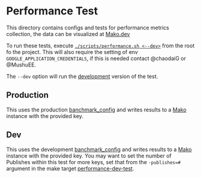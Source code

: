 # Performance Test

This directory contains configs and tests for performance metrics collection,
the data can be visualized at
[Mako.dev](https://mako.dev/benchmark?benchmark_key=4790091207671808)

To run these tests, execute [`./scripts/performance.sh <--dev>`](../../scripts/performance.sh) from the root fo the project. This will also require the setting of env `GOOGLE_APPLICATION_CREDENTIALS`, if this is needed contact @chaodaiG or @MushuEE.

The `--dev` option will run the [development](#Dev) version of the test.

## Production
This uses the production [banchmark_config](./export_test_benchmark.config) and writes results to a [Mako](https://mako.dev/benchmark?benchmark_key=4790091207671808) instance with the provided key.

## Dev
This uses the development [banchmark_config](./export_test_benchmark.dev.config) and writes results to a [Mako](https://mako.dev/benchmark?benchmark_key=5698752440434688) instance with the provided key. You may want to set the number of Publishes within this test for more keys, set that from the `-publishes=#` argument in the make target [performance-dev-test](../../Makefile).